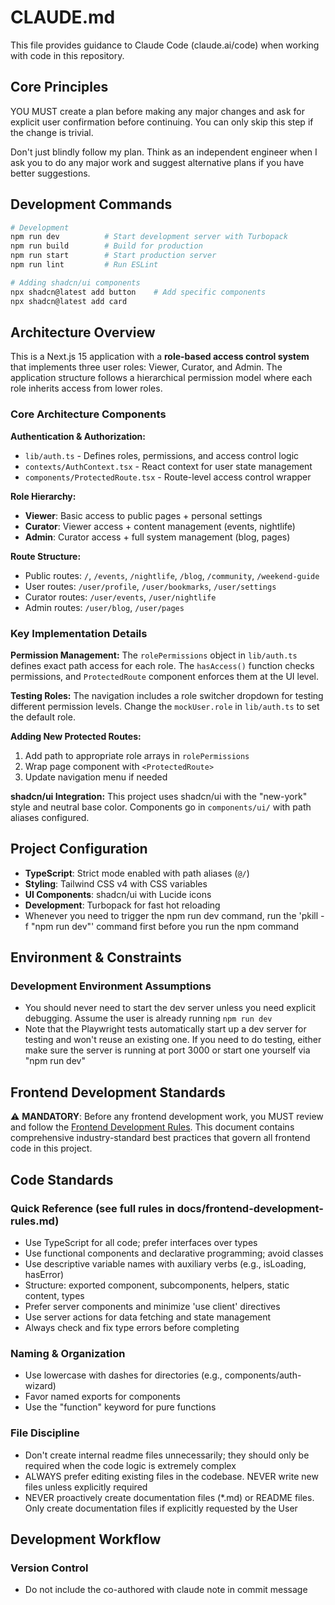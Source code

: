 # CLAUDE.md

This file provides guidance to Claude Code (claude.ai/code) when working with code in this repository.

## Core Principles

YOU MUST create a plan before making any major changes and ask for explicit user confirmation before continuing. You can only skip this step if the change is trivial.

Don't just blindly follow my plan. Think as an independent engineer when I ask you to do any major work and suggest alternative plans if you have better suggestions.

## Development Commands

```bash
# Development
npm run dev          # Start development server with Turbopack
npm run build        # Build for production
npm run start        # Start production server
npm run lint         # Run ESLint

# Adding shadcn/ui components
npx shadcn@latest add button    # Add specific components
npx shadcn@latest add card
```

## Architecture Overview

This is a Next.js 15 application with a **role-based access control system** that implements three user roles: Viewer, Curator, and Admin. The application structure follows a hierarchical permission model where each role inherits access from lower roles.

### Core Architecture Components

**Authentication & Authorization:**
- `lib/auth.ts` - Defines roles, permissions, and access control logic
- `contexts/AuthContext.tsx` - React context for user state management
- `components/ProtectedRoute.tsx` - Route-level access control wrapper

**Role Hierarchy:**
- **Viewer**: Basic access to public pages + personal settings
- **Curator**: Viewer access + content management (events, nightlife)
- **Admin**: Curator access + full system management (blog, pages)

**Route Structure:**
- Public routes: `/`, `/events`, `/nightlife`, `/blog`, `/community`, `/weekend-guide`
- User routes: `/user/profile`, `/user/bookmarks`, `/user/settings`
- Curator routes: `/user/events`, `/user/nightlife`
- Admin routes: `/user/blog`, `/user/pages`

### Key Implementation Details

**Permission Management:**
The `rolePermissions` object in `lib/auth.ts` defines exact path access for each role. The `hasAccess()` function checks permissions, and `ProtectedRoute` component enforces them at the UI level.

**Testing Roles:**
The navigation includes a role switcher dropdown for testing different permission levels. Change the `mockUser.role` in `lib/auth.ts` to set the default role.

**Adding New Protected Routes:**
1. Add path to appropriate role arrays in `rolePermissions`
2. Wrap page component with `<ProtectedRoute>`
3. Update navigation menu if needed

**shadcn/ui Integration:**
This project uses shadcn/ui with the "new-york" style and neutral base color. Components go in `components/ui/` with path aliases configured.

## Project Configuration

- **TypeScript**: Strict mode enabled with path aliases (`@/`)
- **Styling**: Tailwind CSS v4 with CSS variables
- **UI Components**: shadcn/ui with Lucide icons
- **Development**: Turbopack for fast hot reloading
- Whenever you need to trigger the npm run dev command, run the 'pkill -f "npm run dev"' command first before you run the npm command

## Environment & Constraints

### Development Environment Assumptions
- You should never need to start the dev server unless you need explicit debugging. Assume the user is already running `npm run dev`
- Note that the Playwright tests automatically start up a dev server for testing and won't reuse an existing one. If you need to do testing, either make sure the server is running at port 3000 or start one yourself via "npm run dev"

## Frontend Development Standards

⚠️ **MANDATORY**: Before any frontend development work, you MUST review and follow the [Frontend Development Rules](docs/frontend-development-rules.md). This document contains comprehensive industry-standard best practices that govern all frontend code in this project.

## Code Standards

### Quick Reference (see full rules in docs/frontend-development-rules.md)
- Use TypeScript for all code; prefer interfaces over types
- Use functional components and declarative programming; avoid classes
- Use descriptive variable names with auxiliary verbs (e.g., isLoading, hasError)
- Structure: exported component, subcomponents, helpers, static content, types
- Prefer server components and minimize 'use client' directives
- Use server actions for data fetching and state management
- Always check and fix type errors before completing

### Naming & Organization
- Use lowercase with dashes for directories (e.g., components/auth-wizard)
- Favor named exports for components
- Use the "function" keyword for pure functions

### File Discipline
- Don't create internal readme files unnecessarily; they should only be required when the code logic is extremely complex
- ALWAYS prefer editing existing files in the codebase. NEVER write new files unless explicitly required
- NEVER proactively create documentation files (*.md) or README files. Only create documentation files if explicitly requested by the User

## Development Workflow

### Version Control
- Do not include the co-authored with claude note in commit message